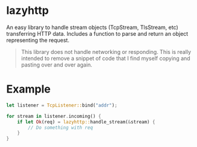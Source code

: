 # lazyhttp

An easy library to handle stream objects (TcpStream, TlsStream, etc) transferring HTTP data. Includes a function to parse and return an object representing the request.

> This library does not handle networking or responding. This is really intended to remove a snippet of code that I find myself copying and pasting over and over again.

# Example

```rust
let listener = TcpListener::bind("addr");

for stream in listener.incoming() {
    if let Ok(req) = lazyhttp::handle_stream(&stream) {
        // Do something with req
    }
}
```
